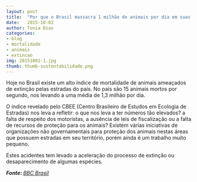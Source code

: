 ```yaml
---
layout: post
title:  "Por que o Brasil massacra 1 milhão de animais por dia em suas estradas?"
date:   2015-10-02
author: Tonia Dias
categories: 
- blog
- mortalidade
- animais
- extincao
img: 20151002-1.jpg
thumb: thumb-sustentabilidade.png
---
```


Hoje no Brasil existe um alto índice de mortalidade de animais ameaçados de extinção pelas estradas do país. No país são 15 animais mortos por segundo, nos levando a uma média de 1,3 milhão por dia. <!--more-->

O índice revelado pelo CBEE (Centro Brasileiro de Estudos em Ecologia de Estradas) nos leva a refletir: o que nos leva a ter números tão elevados? a falta de respeito dos motoristas, a ausência de leis de fiscalização ou a falta de recursos de proteção para os animais? Existem várias iniciativas de organizações não governamentais para proteção dos animais nestas áreas que possuem estradas em seu território, porém ainda é um trabalho muito pequeno. 

Estes acidentes tem levado a aceleração do processo de extinção ou desaparecimento de algumas espécies. 

<i><b>Fonte: </b><a href="http://www.bbc.com/portuguese/noticias/2015/10/150924_atropelamentos_fauna_tg">BBC Brasil</a></i>